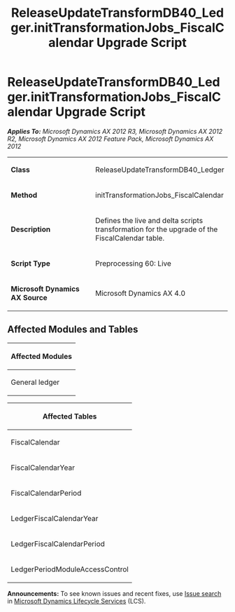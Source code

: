 ﻿---
title: ReleaseUpdateTransformDB40_Ledger.initTransformationJobs_FiscalCalendar Upgrade Script
TOCTitle: ReleaseUpdateTransformDB40_Ledger.initTransformationJobs_FiscalCalendar Upgrade Script
ms:assetid: 4d6c03cd-eca7-8a0f-475b-edfc9b792495
ms:mtpsurl: https://msdn.microsoft.com/en-us/library/JJ685436(v=AX.60)
ms:contentKeyID: 49708142
ms.date: 05/18/2015
mtps_version: v=AX.60
---

# ReleaseUpdateTransformDB40\_Ledger.initTransformationJobs\_FiscalCalendar Upgrade Script 


_**Applies To:** Microsoft Dynamics AX 2012 R3, Microsoft Dynamics AX 2012 R2, Microsoft Dynamics AX 2012 Feature Pack, Microsoft Dynamics AX 2012_

<table>
<colgroup>
<col style="width: 50%" />
<col style="width: 50%" />
</colgroup>
<tbody>
<tr class="odd">
<td><p><strong>Class</strong></p></td>
<td><p>ReleaseUpdateTransformDB40_Ledger</p></td>
</tr>
<tr class="even">
<td><p><strong>Method</strong></p></td>
<td><p>initTransformationJobs_FiscalCalendar</p></td>
</tr>
<tr class="odd">
<td><p><strong>Description</strong></p></td>
<td><p>Defines the live and delta scripts transformation for the upgrade of the FiscalCalendar table.</p></td>
</tr>
<tr class="even">
<td><p><strong>Script Type</strong></p></td>
<td><p>Preprocessing 60: Live</p></td>
</tr>
<tr class="odd">
<td><p><strong>Microsoft Dynamics AX Source</strong></p></td>
<td><p>Microsoft Dynamics AX 4.0</p></td>
</tr>
</tbody>
</table>


## Affected Modules and Tables

<table>
<colgroup>
<col style="width: 100%" />
</colgroup>
<thead>
<tr class="header">
<th><p>Affected Modules</p></th>
</tr>
</thead>
<tbody>
<tr class="odd">
<td><p>General ledger</p></td>
</tr>
</tbody>
</table>


<table>
<colgroup>
<col style="width: 100%" />
</colgroup>
<thead>
<tr class="header">
<th><p>Affected Tables</p></th>
</tr>
</thead>
<tbody>
<tr class="odd">
<td><p>FiscalCalendar</p></td>
</tr>
<tr class="even">
<td><p>FiscalCalendarYear</p></td>
</tr>
<tr class="odd">
<td><p>FiscalCalendarPeriod</p></td>
</tr>
<tr class="even">
<td><p>LedgerFiscalCalendarYear</p></td>
</tr>
<tr class="odd">
<td><p>LedgerFiscalCalendarPeriod</p></td>
</tr>
<tr class="even">
<td><p>LedgerPeriodModuleAccessControl</p></td>
</tr>
</tbody>
</table>

  
**Announcements:** To see known issues and recent fixes, use [Issue search](http://go.microsoft.com/fwlink/?linkid=389258) in [Microsoft Dynamics Lifecycle Services](http://go.microsoft.com/fwlink/?linkid=306505) (LCS).

